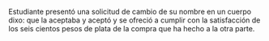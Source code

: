 Estudiante presentó una solicitud de cambio de su nombre en un cuerpo dixo: que la aceptaba y aceptó y se ofreció a cumplir con la satisfacción de los seis cientos pesos de plata de la compra que ha hecho a la otra parte.